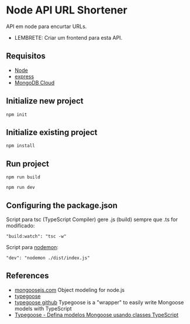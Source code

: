 # Node API URL Shortener

API em node para encurtar URLs.

- LEMBRETE: Criar um frontend para esta API.

## Requisitos

- [Node](https://nodejs.org/en)
- [express](https://expressjs.com)
- [MongoDB Cloud](https://cloud.mongodb.com)

## Initialize new project

`npm init`

## Initialize existing project

`npm install`

## Run project

`npm run build`

`npm run dev`

## Configuring the package.json

Script para tsc (TypeScript Compiler) gere .js (build) sempre que .ts for modificado:

`"build:watch": "tsc -w"`

Script para [nodemon](https://nodemon.io):

`"dev": "nodemon ./dist/index.js"`

## References

- [mongoosejs.com](https://mongoosejs.com)
Object modeling for node.js
- [typegoose](https://typegoose.github.io/typegoose)
- [typegoose github](https://github.com/typegoose/typegoose)
Typegoose is a "wrapper" to easily write Mongoose models with TypeScript
- [Typegoose - Defina modelos Mongoose usando classes TypeScript](https://morioh.com/p/9424a22182a9)
